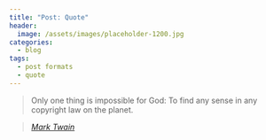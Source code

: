 ```yaml
---
title: "Post: Quote"
header:
  image: /assets/images/placeholder-1200.jpg
categories:
  - blog
tags:
  - post formats
  - quote
---
```


> Only one thing is impossible for God: To find any sense in any copyright law on the planet.
  
> <cite><a href="http://www.brainyquote.com/quotes/quotes/m/marktwain163473.html">Mark Twain</a></cite>